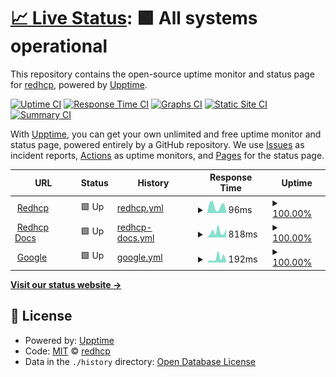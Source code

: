 # [📈 Live Status](https://redhcp.github.io/status-page): <!--live status--> **🟩 All systems operational**

This repository contains the open-source uptime monitor and status page for [redhcp](https://redhcp.github.io/status-page), powered by [Upptime](https://github.com/upptime/upptime).

[![Uptime CI](https://github.com/redhcp/status-page/workflows/Uptime%20CI/badge.svg)](https://github.com/redhcp/status-page/actions?query=workflow%3A%22Uptime+CI%22)
[![Response Time CI](https://github.com/redhcp/status-page/workflows/Response%20Time%20CI/badge.svg)](https://github.com/redhcp/status-page/actions?query=workflow%3A%22Response+Time+CI%22)
[![Graphs CI](https://github.com/redhcp/status-page/workflows/Graphs%20CI/badge.svg)](https://github.com/redhcp/status-page/actions?query=workflow%3A%22Graphs+CI%22)
[![Static Site CI](https://github.com/redhcp/status-page/workflows/Static%20Site%20CI/badge.svg)](https://github.com/redhcp/status-page/actions?query=workflow%3A%22Static+Site+CI%22)
[![Summary CI](https://github.com/redhcp/status-page/workflows/Summary%20CI/badge.svg)](https://github.com/redhcp/status-page/actions?query=workflow%3A%22Summary+CI%22)

With [Upptime](https://upptime.js.org), you can get your own unlimited and free uptime monitor and status page, powered entirely by a GitHub repository. We use [Issues](https://github.com/redhcp/status-page/issues) as incident reports, [Actions](https://github.com/redhcp/status-page/actions) as uptime monitors, and [Pages](https://redhcp.github.io/status-page) for the status page.

<!--start: status pages-->
<!-- This summary is generated by Upptime (https://github.com/upptime/upptime) -->
<!-- Do not edit this manually, your changes will be overwritten -->
<!-- prettier-ignore -->
| URL | Status | History | Response Time | Uptime |
| --- | ------ | ------- | ------------- | ------ |
| <img alt="" src="https://icons.duckduckgo.com/ip3/redhcp.me.ico" height="13"> [Redhcp](https://redhcp.me/) | 🟩 Up | [redhcp.yml](https://github.com/redhcp/status-page/commits/HEAD/history/redhcp.yml) | <details><summary><img alt="Response time graph" src="./graphs/redhcp/response-time-week.png" height="20"> 96ms</summary><br><a href="https://redhcp.github.io/status-page/history/redhcp"><img alt="Response time 114" src="https://img.shields.io/endpoint?url=https%3A%2F%2Fraw.githubusercontent.com%2Fredhcp%2Fstatus-page%2FHEAD%2Fapi%2Fredhcp%2Fresponse-time.json"></a><br><a href="https://redhcp.github.io/status-page/history/redhcp"><img alt="24-hour response time 25" src="https://img.shields.io/endpoint?url=https%3A%2F%2Fraw.githubusercontent.com%2Fredhcp%2Fstatus-page%2FHEAD%2Fapi%2Fredhcp%2Fresponse-time-day.json"></a><br><a href="https://redhcp.github.io/status-page/history/redhcp"><img alt="7-day response time 96" src="https://img.shields.io/endpoint?url=https%3A%2F%2Fraw.githubusercontent.com%2Fredhcp%2Fstatus-page%2FHEAD%2Fapi%2Fredhcp%2Fresponse-time-week.json"></a><br><a href="https://redhcp.github.io/status-page/history/redhcp"><img alt="30-day response time 99" src="https://img.shields.io/endpoint?url=https%3A%2F%2Fraw.githubusercontent.com%2Fredhcp%2Fstatus-page%2FHEAD%2Fapi%2Fredhcp%2Fresponse-time-month.json"></a><br><a href="https://redhcp.github.io/status-page/history/redhcp"><img alt="1-year response time 114" src="https://img.shields.io/endpoint?url=https%3A%2F%2Fraw.githubusercontent.com%2Fredhcp%2Fstatus-page%2FHEAD%2Fapi%2Fredhcp%2Fresponse-time-year.json"></a></details> | <details><summary><a href="https://redhcp.github.io/status-page/history/redhcp">100.00%</a></summary><a href="https://redhcp.github.io/status-page/history/redhcp"><img alt="All-time uptime 99.95%" src="https://img.shields.io/endpoint?url=https%3A%2F%2Fraw.githubusercontent.com%2Fredhcp%2Fstatus-page%2FHEAD%2Fapi%2Fredhcp%2Fuptime.json"></a><br><a href="https://redhcp.github.io/status-page/history/redhcp"><img alt="24-hour uptime 100.00%" src="https://img.shields.io/endpoint?url=https%3A%2F%2Fraw.githubusercontent.com%2Fredhcp%2Fstatus-page%2FHEAD%2Fapi%2Fredhcp%2Fuptime-day.json"></a><br><a href="https://redhcp.github.io/status-page/history/redhcp"><img alt="7-day uptime 100.00%" src="https://img.shields.io/endpoint?url=https%3A%2F%2Fraw.githubusercontent.com%2Fredhcp%2Fstatus-page%2FHEAD%2Fapi%2Fredhcp%2Fuptime-week.json"></a><br><a href="https://redhcp.github.io/status-page/history/redhcp"><img alt="30-day uptime 100.00%" src="https://img.shields.io/endpoint?url=https%3A%2F%2Fraw.githubusercontent.com%2Fredhcp%2Fstatus-page%2FHEAD%2Fapi%2Fredhcp%2Fuptime-month.json"></a><br><a href="https://redhcp.github.io/status-page/history/redhcp"><img alt="1-year uptime 99.95%" src="https://img.shields.io/endpoint?url=https%3A%2F%2Fraw.githubusercontent.com%2Fredhcp%2Fstatus-page%2FHEAD%2Fapi%2Fredhcp%2Fuptime-year.json"></a></details>
| <img alt="" src="https://icons.duckduckgo.com/ip3/www.redhcp.info.ico" height="13"> [Redhcp Docs](https://www.redhcp.info/menu_long/) | 🟩 Up | [redhcp-docs.yml](https://github.com/redhcp/status-page/commits/HEAD/history/redhcp-docs.yml) | <details><summary><img alt="Response time graph" src="./graphs/redhcp-docs/response-time-week.png" height="20"> 818ms</summary><br><a href="https://redhcp.github.io/status-page/history/redhcp-docs"><img alt="Response time 1151" src="https://img.shields.io/endpoint?url=https%3A%2F%2Fraw.githubusercontent.com%2Fredhcp%2Fstatus-page%2FHEAD%2Fapi%2Fredhcp-docs%2Fresponse-time.json"></a><br><a href="https://redhcp.github.io/status-page/history/redhcp-docs"><img alt="24-hour response time 1162" src="https://img.shields.io/endpoint?url=https%3A%2F%2Fraw.githubusercontent.com%2Fredhcp%2Fstatus-page%2FHEAD%2Fapi%2Fredhcp-docs%2Fresponse-time-day.json"></a><br><a href="https://redhcp.github.io/status-page/history/redhcp-docs"><img alt="7-day response time 818" src="https://img.shields.io/endpoint?url=https%3A%2F%2Fraw.githubusercontent.com%2Fredhcp%2Fstatus-page%2FHEAD%2Fapi%2Fredhcp-docs%2Fresponse-time-week.json"></a><br><a href="https://redhcp.github.io/status-page/history/redhcp-docs"><img alt="30-day response time 1042" src="https://img.shields.io/endpoint?url=https%3A%2F%2Fraw.githubusercontent.com%2Fredhcp%2Fstatus-page%2FHEAD%2Fapi%2Fredhcp-docs%2Fresponse-time-month.json"></a><br><a href="https://redhcp.github.io/status-page/history/redhcp-docs"><img alt="1-year response time 1151" src="https://img.shields.io/endpoint?url=https%3A%2F%2Fraw.githubusercontent.com%2Fredhcp%2Fstatus-page%2FHEAD%2Fapi%2Fredhcp-docs%2Fresponse-time-year.json"></a></details> | <details><summary><a href="https://redhcp.github.io/status-page/history/redhcp-docs">100.00%</a></summary><a href="https://redhcp.github.io/status-page/history/redhcp-docs"><img alt="All-time uptime 100.00%" src="https://img.shields.io/endpoint?url=https%3A%2F%2Fraw.githubusercontent.com%2Fredhcp%2Fstatus-page%2FHEAD%2Fapi%2Fredhcp-docs%2Fuptime.json"></a><br><a href="https://redhcp.github.io/status-page/history/redhcp-docs"><img alt="24-hour uptime 100.00%" src="https://img.shields.io/endpoint?url=https%3A%2F%2Fraw.githubusercontent.com%2Fredhcp%2Fstatus-page%2FHEAD%2Fapi%2Fredhcp-docs%2Fuptime-day.json"></a><br><a href="https://redhcp.github.io/status-page/history/redhcp-docs"><img alt="7-day uptime 100.00%" src="https://img.shields.io/endpoint?url=https%3A%2F%2Fraw.githubusercontent.com%2Fredhcp%2Fstatus-page%2FHEAD%2Fapi%2Fredhcp-docs%2Fuptime-week.json"></a><br><a href="https://redhcp.github.io/status-page/history/redhcp-docs"><img alt="30-day uptime 100.00%" src="https://img.shields.io/endpoint?url=https%3A%2F%2Fraw.githubusercontent.com%2Fredhcp%2Fstatus-page%2FHEAD%2Fapi%2Fredhcp-docs%2Fuptime-month.json"></a><br><a href="https://redhcp.github.io/status-page/history/redhcp-docs"><img alt="1-year uptime 100.00%" src="https://img.shields.io/endpoint?url=https%3A%2F%2Fraw.githubusercontent.com%2Fredhcp%2Fstatus-page%2FHEAD%2Fapi%2Fredhcp-docs%2Fuptime-year.json"></a></details>
| <img alt="" src="https://icons.duckduckgo.com/ip3/www.google.com.ico" height="13"> [Google](https://www.google.com) | 🟩 Up | [google.yml](https://github.com/redhcp/status-page/commits/HEAD/history/google.yml) | <details><summary><img alt="Response time graph" src="./graphs/google/response-time-week.png" height="20"> 192ms</summary><br><a href="https://redhcp.github.io/status-page/history/google"><img alt="Response time 127" src="https://img.shields.io/endpoint?url=https%3A%2F%2Fraw.githubusercontent.com%2Fredhcp%2Fstatus-page%2FHEAD%2Fapi%2Fgoogle%2Fresponse-time.json"></a><br><a href="https://redhcp.github.io/status-page/history/google"><img alt="24-hour response time 67" src="https://img.shields.io/endpoint?url=https%3A%2F%2Fraw.githubusercontent.com%2Fredhcp%2Fstatus-page%2FHEAD%2Fapi%2Fgoogle%2Fresponse-time-day.json"></a><br><a href="https://redhcp.github.io/status-page/history/google"><img alt="7-day response time 192" src="https://img.shields.io/endpoint?url=https%3A%2F%2Fraw.githubusercontent.com%2Fredhcp%2Fstatus-page%2FHEAD%2Fapi%2Fgoogle%2Fresponse-time-week.json"></a><br><a href="https://redhcp.github.io/status-page/history/google"><img alt="30-day response time 146" src="https://img.shields.io/endpoint?url=https%3A%2F%2Fraw.githubusercontent.com%2Fredhcp%2Fstatus-page%2FHEAD%2Fapi%2Fgoogle%2Fresponse-time-month.json"></a><br><a href="https://redhcp.github.io/status-page/history/google"><img alt="1-year response time 127" src="https://img.shields.io/endpoint?url=https%3A%2F%2Fraw.githubusercontent.com%2Fredhcp%2Fstatus-page%2FHEAD%2Fapi%2Fgoogle%2Fresponse-time-year.json"></a></details> | <details><summary><a href="https://redhcp.github.io/status-page/history/google">100.00%</a></summary><a href="https://redhcp.github.io/status-page/history/google"><img alt="All-time uptime 100.00%" src="https://img.shields.io/endpoint?url=https%3A%2F%2Fraw.githubusercontent.com%2Fredhcp%2Fstatus-page%2FHEAD%2Fapi%2Fgoogle%2Fuptime.json"></a><br><a href="https://redhcp.github.io/status-page/history/google"><img alt="24-hour uptime 100.00%" src="https://img.shields.io/endpoint?url=https%3A%2F%2Fraw.githubusercontent.com%2Fredhcp%2Fstatus-page%2FHEAD%2Fapi%2Fgoogle%2Fuptime-day.json"></a><br><a href="https://redhcp.github.io/status-page/history/google"><img alt="7-day uptime 100.00%" src="https://img.shields.io/endpoint?url=https%3A%2F%2Fraw.githubusercontent.com%2Fredhcp%2Fstatus-page%2FHEAD%2Fapi%2Fgoogle%2Fuptime-week.json"></a><br><a href="https://redhcp.github.io/status-page/history/google"><img alt="30-day uptime 100.00%" src="https://img.shields.io/endpoint?url=https%3A%2F%2Fraw.githubusercontent.com%2Fredhcp%2Fstatus-page%2FHEAD%2Fapi%2Fgoogle%2Fuptime-month.json"></a><br><a href="https://redhcp.github.io/status-page/history/google"><img alt="1-year uptime 100.00%" src="https://img.shields.io/endpoint?url=https%3A%2F%2Fraw.githubusercontent.com%2Fredhcp%2Fstatus-page%2FHEAD%2Fapi%2Fgoogle%2Fuptime-year.json"></a></details>

<!--end: status pages-->

[**Visit our status website →**](https://redhcp.github.io/status-page)

## 📄 License

- Powered by: [Upptime](https://github.com/upptime/upptime)
- Code: [MIT](./LICENSE) © [redhcp](https://redhcp.github.io/status-page)
- Data in the `./history` directory: [Open Database License](https://opendatacommons.org/licenses/odbl/1-0/)
